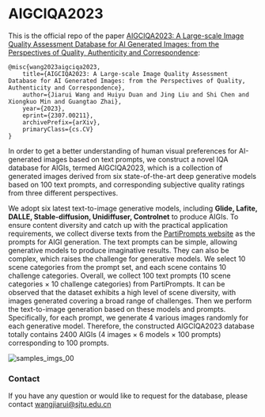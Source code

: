 # AIGCIQA2023
This is the official repo of the paper [AIGCIQA2023: A Large-scale Image Quality Assessment Database for AI
  Generated Images: from the Perspectives of Quality, Authenticity and
  Correspondence](http://arxiv.org/abs/2307.00211):
  ```
@misc{wang2023aigciqa2023,
      title={AIGCIQA2023: A Large-scale Image Quality Assessment Database for AI Generated Images: from the Perspectives of Quality, Authenticity and Correspondence}, 
      author={Jiarui Wang and Huiyu Duan and Jing Liu and Shi Chen and Xiongkuo Min and Guangtao Zhai},
      year={2023},
      eprint={2307.00211},
      archivePrefix={arXiv},
      primaryClass={cs.CV}
}
```
In order to get a better understanding of human visual preferences for AI-generated images based on text prompts, we construct a novel IQA database for AIGIs, termed AIGCIQA2023, which is a collection of generated images derived from six state-of-the-art deep generative models based on 100 text prompts, and corresponding subjective quality ratings from three different perspectives.

We adopt six latest text-to-image generative models, including **Glide, Lafite, DALLE, Stable-diffusion, Unidiffuser, Controlnet** to produce AIGIs.
To ensure content diversity and catch up with the practical application requirements, we collect diverse texts from the [PartiPrompts website](https://github.com/google-research/parti) as the prompts for AIGI generation.
The text prompts can be simple, allowing generative models to produce imaginative results.
They can also be complex, which raises the challenge for generative models.
We select 10 scene categories from the prompt set, and each scene contains 10 challenge categories.
Overall, we collect 100 text prompts (10 scene categories $\times$ 10 challenge categories) from PartiPrompts.
It can be observed that the dataset exhibits a high level of scene diversity, with images generated covering a broad range of challenges.
Then we perform the text-to-image generation based on these models and prompts. Specifically, for each prompt, we generate 4 various images randomly for each generative model. Therefore, the constructed AIGCIQA2023 database totally contains 2400 AIGIs (4 images $\times$ 6 models $\times$ 100 prompts) corresponding to 100 prompts.


![samples_imgs_00](https://github.com/wangjiarui153/AIGCIQA2023/assets/104545370/ab434e91-a766-4de4-babd-1d8fe5cb70c0)


### Contact
If you have any question or would like to request for the database, please contact wangjiarui@sjtu.edu.cn
